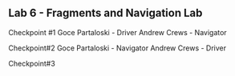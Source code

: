 ## Lab 6 - Fragments and Navigation Lab

Checkpoint #1
Goce Partaloski - Driver
Andrew Crews - Navigator

Checkpoint#2
Goce Partaloski - Navigator
Andrew Crews - Driver

Checkpoint#3
